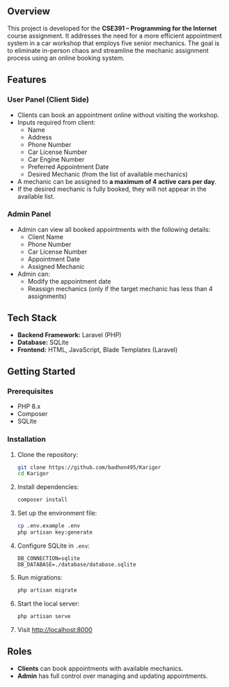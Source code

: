 ## Overview

This project is developed for the **CSE391 – Programming for the Internet** course assignment. It addresses the need for a more efficient appointment system in a car workshop that employs five senior mechanics. The goal is to eliminate in-person chaos and streamline the mechanic assignment process using an online booking system.

## Features

### User Panel (Client Side)
- Clients can book an appointment online without visiting the workshop.
- Inputs required from client:
  - Name
  - Address
  - Phone Number
  - Car License Number
  - Car Engine Number
  - Preferred Appointment Date
  - Desired Mechanic (from the list of available mechanics)
- A mechanic can be assigned to **a maximum of 4 active cars per day**.
- If the desired mechanic is fully booked, they will not appear in the available list.

### Admin Panel
- Admin can view all booked appointments with the following details:
  - Client Name
  - Phone Number
  - Car License Number
  - Appointment Date
  - Assigned Mechanic
- Admin can:
  - Modify the appointment date
  - Reassign mechanics (only if the target mechanic has less than 4 assignments)

## Tech Stack

- **Backend Framework:** Laravel (PHP)
- **Database:** SQLite
- **Frontend:** HTML, JavaScript, Blade Templates (Laravel)

## Getting Started

### Prerequisites
- PHP 8.x
- Composer
- SQLite

### Installation

1. Clone the repository:
   ```bash
   git clone https://github.com/badhon495/Karigor
   cd Karigor
   ```

2. Install dependencies:
   ```bash
   composer install
   ```

3. Set up the environment file:
   ```bash
   cp .env.example .env
   php artisan key:generate
   ```

4. Configure SQLite in `.env`:
   ```
   DB_CONNECTION=sqlite
   DB_DATABASE=./database/database.sqlite
   ```

5. Run migrations:
   ```bash
   php artisan migrate
   ```

6. Start the local server:
   ```bash
   php artisan serve
   ```

7. Visit [http://localhost:8000](http://localhost:8000)

## Roles

- **Clients** can book appointments with available mechanics.
- **Admin** has full control over managing and updating appointments.
